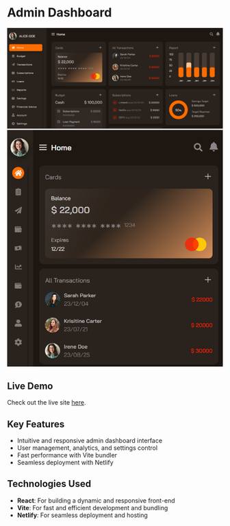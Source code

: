 # Admin Dashboard

![Admin-dashboard Screenshot-1](screenshots/screenshot-1.png)  
![Admin-dashboard Screenshot-2](screenshots/screenshot-2.png)  

## Live Demo  

Check out the live site [here](https://uradmindashboard.netlify.app/).  

## Key Features  
- Intuitive and responsive admin dashboard interface  
- User management, analytics, and settings control  
- Fast performance with Vite bundler  
- Seamless deployment with Netlify  

## Technologies Used  
- **React**: For building a dynamic and responsive front-end  
- **Vite**: For fast and efficient development and bundling  
- **Netlify**: For seamless deployment and hosting  